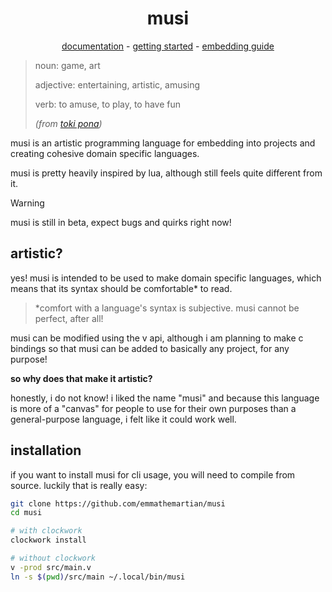 <div align='center'>

# musi

[documentation](https://emmathemartian.github.io/musi/) -
[getting started](https://github.com/emmathemartian/musi/tree/main/doc/getting-started.md) -
[embedding guide](https://github.com/emmathemartian/musi/tree/main/doc/embedding.md)

</div>

> noun: game, art
>
> adjective: entertaining, artistic, amusing
>
> verb: to amuse, to play, to have fun
>
> *(from [toki pona](https://tokipona.org))*

musi is an artistic programming language for embedding into projects and
creating cohesive domain specific languages.

musi is pretty heavily inspired by lua, although still feels quite different
from it.

> [!WARNING]
> musi is still in beta, expect bugs and quirks right now!

## artistic?

yes! musi is intended to be used to make domain specific languages, which means
that its syntax should be comfortable\* to read.

> \*comfort with a language's syntax is subjective. musi cannot be perfect, after
> all!

musi can be modified using the v api, although i am planning to make c bindings
so that musi can be added to basically any project, for any purpose!

**so why does that make it artistic?**

honestly, i do not know! i liked the name "musi" and because this language is
more of a "canvas" for people to use for their own purposes than a
general-purpose language, i felt like it could work well.

## installation

if you want to install musi for cli usage, you will need to compile from
source. luckily that is really easy:

```sh
git clone https://github.com/emmathemartian/musi
cd musi

# with clockwork
clockwork install

# without clockwork
v -prod src/main.v
ln -s $(pwd)/src/main ~/.local/bin/musi
```
